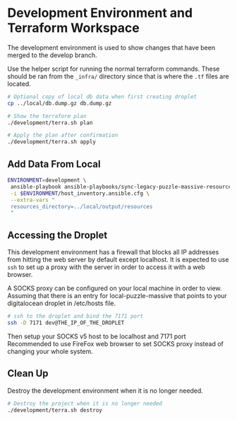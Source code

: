 # Development Environment and Terraform Workspace

The development environment is used to show changes that have been merged to the
develop branch.

Use the helper script for running the normal terraform commands. These should
be ran from the `_infra/` directory since that is where the `.tf` files are
located.

```bash
# Optional copy of local db data when first creating droplet
cp ../local/db.dump.gz db.dump.gz
```

```bash
# Show the terraform plan
./development/terra.sh plan

# Apply the plan after confirmation
./development/terra.sh apply
```

## Add Data From Local

```bash
ENVIRONMENT=development \
 ansible-playbook ansible-playbooks/sync-legacy-puzzle-massive-resources-directory.yml \
 -i $ENVIRONMENT/host_inventory.ansible.cfg \
 --extra-vars "
 resources_directory=../local/output/resources
 "
```

## Accessing the Droplet

This development environment has a firewall that blocks all IP addresses from
hitting the web server by default except localhost. It is expected to use `ssh`
to set up a proxy with the server in order to access it with a web browser.

A SOCKS proxy can be configured on your local machine in order to view.
Assuming that there is an entry for local-puzzle-massive that points to your
digitalocean droplet in /etc/hosts file.

```bash
# ssh to the droplet and bind the 7171 port
ssh -D 7171 dev@THE_IP_OF_THE_DROPLET
```

Then setup your SOCKS v5 host to be localhost and 7171 port
Recommended to use FireFox web browser to set SOCKS proxy instead of changing
your whole system.

## Clean Up

Destroy the development environment when it is no longer needed.

```bash
# Destroy the project when it is no longer needed
./development/terra.sh destroy
```
